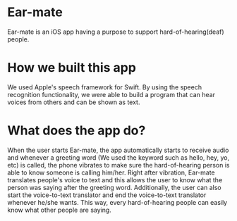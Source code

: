 # Ear-mate
Ear-mate is an iOS app having a purpose to support hard-of-hearing(deaf) people.
# How we built this app
We used Apple's speech framework for Swift. 
By using the speech recognition functionality, we were able to build a program that can hear voices from others and can be shown as text.
# What does the app do?
When the user starts Ear-mate, the app automatically starts to receive audio and whenever a greeting word (We used the keyword such as hello, hey, yo, etc) is called, the phone vibrates to make sure the hard-of-hearing person is able to know someone is calling him/her. 
Right after vibration, Ear-mate translates people's voice to text and this allows the user to know what the person was saying after the greeting word. Additionally, the user can also start the voice-to-text translator and end the voice-to-text translator whenever he/she wants. This way, every hard-of-hearing people can easily know what other people are saying.
